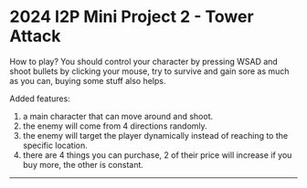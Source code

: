 # 2024 I2P Mini Project 2 - Tower Attack

How to play?
You should control your character by pressing WSAD and shoot bullets by clicking your mouse, try to survive and gain sore as much as you can, buying some stuff also helps.

Added features:
1. a main character that can move around and shoot.
2. the enemy will come from 4 directions randomly.
3. the enemy will target the player dynamically instead of reaching to the specific location.
4. there are 4 things you can purchase, 2 of their price will increase if you buy more, the other is constant.


---

<style>
table th{
    width: 100%;
}
</style>
